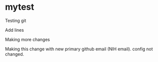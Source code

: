 # mytest

Testing git 

Add lines

Making more changes


Making this change with new primary github email (NIH email). config not changed.